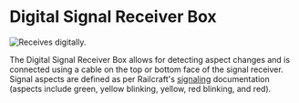 # Digital Signal Receiver Box

![Receives digitally.](block:computronics:computronics.digitalBox)

The Digital Signal Receiver Box allows for detecting aspect changes and is connected using a cable on the top or bottom face of the signal receiver. Signal aspects are defined as per Railcraft's [signaling](http://railcraft.info/wiki/guide:signalling) documentation (aspects include green, yellow blinking, yellow, red blinking, and red).
